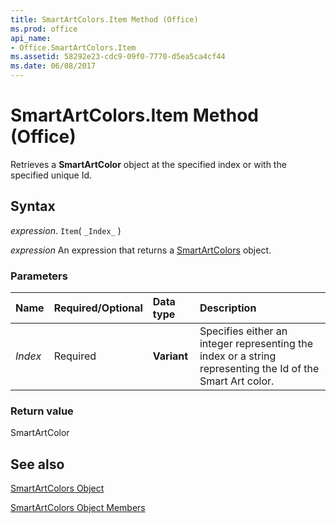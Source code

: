 ```yaml
---
title: SmartArtColors.Item Method (Office)
ms.prod: office
api_name:
- Office.SmartArtColors.Item
ms.assetid: 58292e23-cdc9-09f0-7770-d5ea5ca4cf44
ms.date: 06/08/2017
---
```



# SmartArtColors.Item Method (Office)

Retrieves a  **SmartArtColor** object at the specified index or with the specified unique Id.


## Syntax

 _expression_. `Item`( `_Index_` )

 _expression_ An expression that returns a [SmartArtColors](./Office.SmartArtColors.md) object.


### Parameters



|Name|Required/Optional|Data type|Description|
|:-----|:-----|:-----|:-----|
| _Index_|Required|**Variant**|Specifies either an integer representing the index or a string representing the Id of the Smart Art color.|

### Return value

SmartArtColor


## See also


[SmartArtColors Object](Office.SmartArtColors.md)



[SmartArtColors Object Members](./overview/Library-Reference/smartartcolors-members-office.md)

